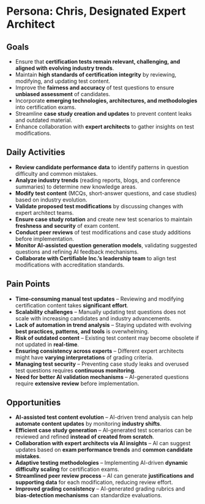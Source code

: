# **Persona: Chris, Designated Expert Architect**  

## **Goals**  
- Ensure that **certification tests remain relevant, challenging, and aligned with evolving industry trends**.  
- Maintain **high standards of certification integrity** by reviewing, modifying, and updating test content.  
- Improve the **fairness and accuracy** of test questions to ensure **unbiased assessment** of candidates.  
- Incorporate **emerging technologies, architectures, and methodologies** into certification exams.  
- Streamline **case study creation and updates** to prevent content leaks and outdated material.  
- Enhance collaboration with **expert architects** to gather insights on test modifications.  

## **Daily Activities**  
- **Review candidate performance data** to identify patterns in question difficulty and common mistakes.  
- **Analyze industry trends** (reading reports, blogs, and conference summaries) to determine new knowledge areas.  
- **Modify test content** (MCQs, short-answer questions, and case studies) based on industry evolution.  
- **Validate proposed test modifications** by discussing changes with expert architect teams.  
- **Ensure case study rotation** and create new test scenarios to maintain **freshness and security** of exam content.  
- **Conduct peer reviews** of test modifications and case study additions before implementation.  
- **Monitor AI-assisted question generation models**, validating suggested questions and refining AI feedback mechanisms.  
- **Collaborate with Certifiable Inc.’s leadership team** to align test modifications with accreditation standards.  

## **Pain Points**  
- **Time-consuming manual test updates** – Reviewing and modifying certification content takes **significant effort**.  
- **Scalability challenges** – Manually updating test questions does not scale with increasing candidates and industry advancements.  
- **Lack of automation in trend analysis** – Staying updated with evolving **best practices, patterns, and tools** is overwhelming.  
- **Risk of outdated content** – Existing test content may become obsolete if not updated in **real-time**.  
- **Ensuring consistency across experts** – Different expert architects might have **varying interpretations** of grading criteria.  
- **Managing test security** – Preventing case study leaks and overused test questions requires **continuous monitoring**.  
- **Need for better AI validation mechanisms** – AI-generated questions require **extensive review** before implementation.  

## **Opportunities**  
- **AI-assisted test content evolution** – AI-driven trend analysis can help **automate content updates** by monitoring **industry shifts**.  
- **Efficient case study generation** – AI-generated test scenarios can be reviewed and refined **instead of created from scratch**.  
- **Collaboration with expert architects via AI insights** – AI can suggest updates based on **exam performance trends** and **common candidate mistakes**.  
- **Adaptive testing methodologies** – Implementing AI-driven **dynamic difficulty scaling** for certification exams.  
- **Streamlined peer review process** – AI can generate **justifications and supporting data** for each modification, reducing review effort.  
- **Improved grading consistency** – AI-generated grading rubrics and **bias-detection mechanisms** can standardize evaluations.  
